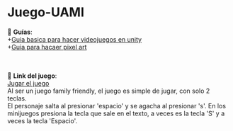 # Juego-UAMI

 :file_folder: __Guías__:<br>
 +[Guia basica para hacer videojuegos en unity](Como_hacer_un_videojuego.pdf)<br>
 +[Guia para hacaer pixel art](Guía_para_hacer_Pixel_Art.pdf)<br>

<br><br>
 :file_folder: __Link del juego__:<br>
[Jugar el juego](https://soudi.itch.io/uami-carrera)<br>
Al ser un juego family friendly, el juego es simple de jugar, con solo 2 teclas.<br>
El personaje salta al presionar 'espacio' y se agacha al presionar 's'. 
En los minijuegos presiona la tecla que sale en el texto, a veces es la tecla 'S' y a veces la tecla 'Espacio'.<br>
 
